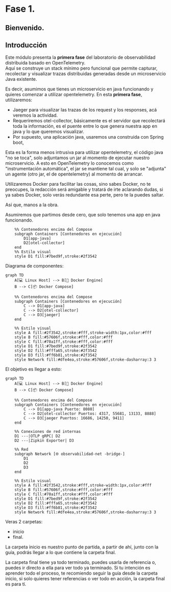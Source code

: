 # Fase 1.

## Bienvenido.

## Introducción
Este módulo presenta la **primera fase** del laboratorio de observabilidad distribuida basado en OpenTelemetry.  
Aquí se construye un stack mínimo pero funcional que permite capturar, recolectar y visualizar trazas distribuidas generadas desde un microservicio Java existente.

Es decir, asumimos que tienes un microservicio en java funcionando y quieres comenzar a utilizar opentelemetry.
En esta **primera fase**, utilizaremos:

* Jaeger para visualizar las trazas de los request y los responses, acá veremos la actividad.
* Requeriremos otel-collector, básicamente es el servidor que recolectará toda la información, es el puente entre lo que genera nuestra app en java y lo que queremos visualizar.
* Por supuesto, una aplicación java, usaremos una construida con Spring boot,
  
Esta es la forma menos intrusiva para utilizar opentelemetry, el código java "no se toca", solo adjuntamos un jar al momento de ejecutar nuestro microservicio.
A esto en OpenTelemetry lo conocemos como "instrumentación automática", el jar se mantiene tal cual, y solo se "adjunta" un agente (otro jar, el de opentelemetry) al momento de arrancar.

Utilizaremos Docker para facilitar las cosas, sino sabes Docker, no te preocupes, la redacción será amigable y tratará de irte aclarando dudas,
si ya sabes Docker, solo verás redundante esa perte, pero te la puedes saltar.

Así que, manos  a la obra.

Asumiremos que partimos desde cero, que solo tenemos una app en java funcionando.
``` mermaid
    %% Contenedores encima del Compose
    subgraph Containers [Contenedores en ejecución]
        D1[app-java]
        D2[otel-collector] 
    end
    %% Estilo visual
    style D1 fill:#7bed9f,stroke:#2f3542
``` 

Diagrama de componentes:
``` mermaid
graph TD
    A[💻 Linux Host] --> B[🐳 Docker Engine]
    B --> C[📦 Docker Compose]

    %% Contenedores encima del Compose
    subgraph Containers [Contenedores en ejecución]
        C --> D1[app-java]
        C --> D2[otel-collector]
        C --> D3[jaeger]
    end

    %% Estilo visual
    style A fill:#2f3542,stroke:#fff,stroke-width:1px,color:#fff
    style B fill:#57606f,stroke:#fff,color:#fff
    style C fill:#70a1ff,stroke:#fff,color:#fff
    style D1 fill:#7bed9f,stroke:#2f3542
    style D2 fill:#fffa65,stroke:#2f3542
    style D3 fill:#ff6b81,stroke:#2f3542
    style Network fill:#dfe4ea,stroke:#57606f,stroke-dasharray:3 3
```

El objetivo es llegar a esto:

``` mermaid
graph TD
    A[💻 Linux Host] --> B[🐳 Docker Engine]
    B --> C[📦 Docker Compose]

    %% Contenedores encima del Compose
    subgraph Containers [Contenedores en ejecución]
        C --> D1[app-java Puerto: 8080]
        C --> D2[otel-collector Puertos: 4317, 55681, 13133, 8888]
        C --> D3[jaeger Puertos: 16686, 14250, 9411]
    end

    %% Conexiones de red internas
    D1 ---|OTLP gRPC| D2
    D2 ---|Zipkin Exporter| D3

    %% Red
    subgraph Network [🌐 observabilidad-net -bridge-]
        D1
        D2
        D3
    end

    %% Estilo visual
    style A fill:#2f3542,stroke:#fff,stroke-width:1px,color:#fff
    style B fill:#57606f,stroke:#fff,color:#fff
    style C fill:#70a1ff,stroke:#fff,color:#fff
    style D1 fill:#7bed9f,stroke:#2f3542
    style D2 fill:#fffa65,stroke:#2f3542
    style D3 fill:#ff6b81,stroke:#2f3542
    style Network fill:#dfe4ea,stroke:#57606f,stroke-dasharray:3 3
``` 
Veras 2 carpetas:

* inicio
* final.

La carpeta inicio es nuestro punto de partida, a partir de ahí, junto con la guía, podrás llegar a lo que contiene la carpeta final.

La carpeta final tiene ya todo terminado, puedes usarla de referencia o, puedes ir directo a ella para ver todo ya terminado.
Si tu intención es aprender todo el proceso, te recomiendo seguir la guía desde la carpeta inicio, si solo quieres tener referencias o ver todo en acción,
la carpeta final es para tí.
